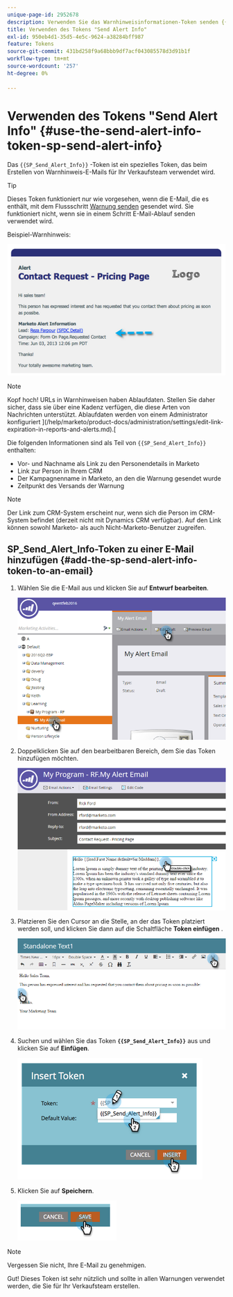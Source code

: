 ```yaml
---
unique-page-id: 2952678
description: Verwenden Sie das Warnhinweisinformationen-Token senden {{SP_Send_Alert_Info}} - Marketo Docs - Produktdokumentation
title: Verwenden des Tokens "Send Alert Info"
exl-id: 950eb4d1-35d5-4e5c-9624-a38284bff987
feature: Tokens
source-git-commit: 431bd258f9a68bbb9df7acf043085578d3d91b1f
workflow-type: tm+mt
source-wordcount: '257'
ht-degree: 0%

---
```


# Verwenden des Tokens &quot;Send Alert Info&quot; {#use-the-send-alert-info-token-sp-send-alert-info}

Das `{{SP_Send_Alert_Info}}` -Token ist ein spezielles Token, das beim Erstellen von Warnhinweis-E-Mails für Ihr Verkaufsteam verwendet wird.

>[!TIP]
>
>Dieses Token funktioniert nur wie vorgesehen, wenn die E-Mail, die es enthält, mit dem Flussschritt [Warnung senden](/help/marketo/product-docs/core-marketo-concepts/smart-campaigns/flow-actions/send-alert.md) gesendet wird. Sie funktioniert nicht, wenn sie in einem Schritt E-Mail-Ablauf senden verwendet wird.

Beispiel-Warnhinweis:

![](assets/image2014-9-25-15-3a17-3a58.png)

>[!NOTE]
>
>Kopf hoch! URLs in Warnhinweisen haben Ablaufdaten. Stellen Sie daher sicher, dass sie über eine Kadenz verfügen, die diese Arten von Nachrichten unterstützt. Ablaufdaten werden von einem Administrator konfiguriert ](/help/marketo/product-docs/administration/settings/edit-link-expiration-in-reports-and-alerts.md).[

Die folgenden Informationen sind als Teil von `{{SP_Send_Alert_Info}}` enthalten:

* Vor- und Nachname als Link zu den Personendetails in Marketo
* Link zur Person in Ihrem CRM
* Der Kampagnenname in Marketo, an den die Warnung gesendet wurde
* Zeitpunkt des Versands der Warnung

>[!NOTE]
>
>Der Link zum CRM-System erscheint nur, wenn sich die Person im CRM-System befindet (derzeit nicht mit Dynamics CRM verfügbar). Auf den Link können sowohl Marketo- als auch Nicht-Marketo-Benutzer zugreifen.

## SP_Send_Alert_Info-Token zu einer E-Mail hinzufügen {#add-the-sp-send-alert-info-token-to-an-email}

1. Wählen Sie die E-Mail aus und klicken Sie auf **Entwurf bearbeiten**.

   ![](assets/one-3.png)

1. Doppelklicken Sie auf den bearbeitbaren Bereich, dem Sie das Token hinzufügen möchten.

   ![](assets/two-3.png)

1. Platzieren Sie den Cursor an die Stelle, an der das Token platziert werden soll, und klicken Sie dann auf die Schaltfläche **Token einfügen** .

   ![](assets/three-3.png)

1. Suchen und wählen Sie das Token **`{{SP_Send_Alert_Info}}`** aus und klicken Sie auf **Einfügen**.

   ![](assets/image2014-9-25-15-3a19-3a11.png)

1. Klicken Sie auf **Speichern**.

   ![](assets/image2014-9-25-15-3a19-3a24.png)

>[!NOTE]
>
>Vergessen Sie nicht, Ihre E-Mail zu genehmigen.

Gut! Dieses Token ist sehr nützlich und sollte in allen Warnungen verwendet werden, die Sie für Ihr Verkaufsteam erstellen.
